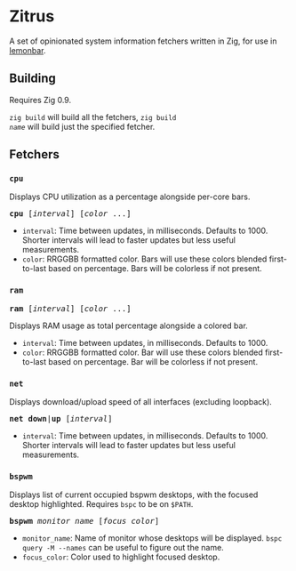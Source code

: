 # Zitrus

A set of opinionated system information fetchers written in Zig, for use in
[lemonbar](https://github.com/LemonBoy/bar).

## Building

Requires Zig 0.9.

`zig build` will build all the fetchers, <code>zig build <i>name</i></code>
will build just the specified fetcher.

## Fetchers

### `cpu`

Displays CPU utilization as a percentage alongside per-core bars.

<pre><b>cpu</b> [<i>interval</i>] [<i>color</i> ...]</pre>

- `interval`: Time between updates, in milliseconds. Defaults to 1000. Shorter
  intervals will lead to faster updates but less useful measurements.
- `color`: RRGGBB formatted color. Bars will use these colors blended
  first-to-last based on percentage. Bars will be colorless if not present.

### `ram`

<pre><b>ram</b> [<i>interval</i>] [<i>color</i> ...]</pre>

Displays RAM usage as total percentage alongside a colored bar.

- `interval`: Time between updates, in milliseconds. Defaults to 1000.
- `color`: RRGGBB formatted color. Bar will use these colors blended
  first-to-last based on percentage. Bar will be colorless if not present.

### `net`

Displays download/upload speed of all interfaces (excluding loopback).

<pre><b>net</b> <b>down</b>|<b>up</b> [<i>interval</i>]</pre>

- `interval`: Time between updates, in milliseconds. Defaults to 1000. Shorter
  intervals will lead to faster updates but less useful measurements.

### `bspwm`

Displays list of current occupied bspwm desktops, with the focused desktop
highlighted. Requires `bspc` to be on `$PATH`.

<pre><b>bspwm</b> <i>monitor_name</i> [<i>focus_color</i>]</pre>

- `monitor_name`: Name of monitor whose desktops will be displayed. `bspc query
  -M --names` can be useful to figure out the name.
- `focus_color`: Color used to highlight focused desktop.
